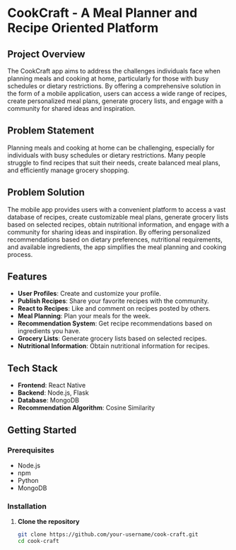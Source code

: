 # CookCraft - A Meal Planner and Recipe Oriented Platform

## Project Overview

The CookCraft app aims to address the challenges individuals face when planning meals and cooking at home, particularly for those with busy schedules or dietary restrictions. By offering a comprehensive solution in the form of a mobile application, users can access a wide range of recipes, create personalized meal plans, generate grocery lists, and engage with a community for shared ideas and inspiration.

## Problem Statement

Planning meals and cooking at home can be challenging, especially for individuals with busy schedules or dietary restrictions. Many people struggle to find recipes that suit their needs, create balanced meal plans, and efficiently manage grocery shopping.

## Problem Solution

The mobile app provides users with a convenient platform to access a vast database of recipes, create customizable meal plans, generate grocery lists based on selected recipes, obtain nutritional information, and engage with a community for sharing ideas and inspiration. By offering personalized recommendations based on dietary preferences, nutritional requirements, and available ingredients, the app simplifies the meal planning and cooking process.

## Features

- **User Profiles**: Create and customize your profile.
- **Publish Recipes**: Share your favorite recipes with the community.
- **React to Recipes**: Like and comment on recipes posted by others.
- **Meal Planning**: Plan your meals for the week.
- **Recommendation System**: Get recipe recommendations based on ingredients you have.
- **Grocery Lists**: Generate grocery lists based on selected recipes.
- **Nutritional Information**: Obtain nutritional information for recipes.

## Tech Stack

- **Frontend**: React Native
- **Backend**: Node.js, Flask
- **Database**: MongoDB
- **Recommendation Algorithm**: Cosine Similarity

## Getting Started

### Prerequisites

- Node.js
- npm
- Python
- MongoDB

### Installation

1. **Clone the repository**

   ```sh
   git clone https://github.com/your-username/cook-craft.git
   cd cook-craft
